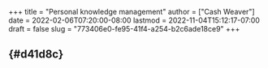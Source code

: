 +++
title = "Personal knowledge management"
author = ["Cash Weaver"]
date = 2022-02-06T07:20:00-08:00
lastmod = 2022-11-04T15:12:17-07:00
draft = false
slug = "773406e0-fe95-41f4-a254-b2c6ade18ce9"
+++

##  {#d41d8c}
